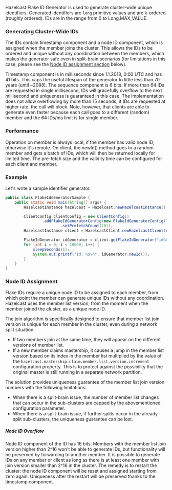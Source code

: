 
Hazelcast Flake ID Generator is used to generate cluster-wide unique identifiers. Generated identifiers are `long` primitive values and are k-ordered (roughly ordered). IDs are in the range from 0 to Long.MAX_VALUE.

### Generating Cluster-Wide IDs

The IDs contain timestamp component and a node ID component, which is assigned when the member joins the cluster. This allows the IDs to be ordered and unique without any coordination between the members, which makes the generator safe even in split-brain scenarios (for limitations in this case, please see the [Node ID assignment section](#page_Node+ID+assignment) below).

Timestamp component is in milliseconds since 1.1.2018, 0:00 UTC and has 41 bits. This caps the useful lifespan of the generator to little less than 70 years (until ~2088). The sequence component is 6 bits. If more than 64 IDs are requested in single millisecond, IDs will gracefully overflow to the next millisecond and uniqueness is guaranteed in this case. The implementation does not allow overflowing by more than 15 seconds, if IDs are requested at higher rate, the call will block. Note, however, that clients are able to generate even faster because each call goes to a different (random) member and the 64 IDs/ms limit is for single member.

### Performance

Operation on member is always local, if the member has valid node ID, otherwise it's remote. On client, the newId() method goes to a random member and gets a batch of IDs, which will then be returned locally for limited time. The pre-fetch size and the validity time can be configured for each client and member.

### Example

Let's write a sample identifier generator.

```java
public class FlakeIdGeneratorSample {
    public static void main(String[] args) {
        HazelcastInstance hazelcast = Hazelcast.newHazelcastInstance();

        ClientConfig clientConfig = new ClientConfig()
                .addFlakeIdGeneratorConfig(new FlakeIdGeneratorConfig("idGenerator")
                        .setPrefetchCount(10));
        HazelcastInstance client = HazelcastClient.newHazelcastClient(clientConfig);

        FlakeIdGenerator idGenerator = client.getFlakeIdGenerator("idGenerator");
        for (int i = 0; i < 10000; i++) {
            sleepSeconds(1);
            System.out.printf("Id: %s\n", idGenerator.newId());
        }
    }
}
```

### Node ID Assignment

Flake IDs require a unique node ID to be assigned to each member, from which point the member can generate unique IDs without any coordination. Hazelcast uses the member list version, from the moment when the member joined the cluster, as a unique node ID.

The join algorithm is specifically designed to ensure that member list join version is unique for each member in the cluster, even during a network split situation:

* If two members join at the same time, they will appear on the different versions of member list.
* If a new member claims mastership, it causes a jump in the member list version based on its index in the member list multiplied by the value of the `hazelcast.mastership.claim.member.list.version.increment` configuration property. This is to protect against the possibility that the original master is still running in a separate network partition.

The solution provides uniqueness guarantee of the member list join version numbers with the following limitations:

* When there is a split-brain issue, the number of member list changes that can occur in the sub-clusters are capped by the abovementioned configuration parameter.
* When there is a split-brain issue, if further splits occur in the already split sub-clusters, the uniqueness guarantee can be lost.

##### Node ID Overflow

Node ID component of the ID has 16 bits. Members with the member list join version higher than 2^16 won't be able to generate IDs, but functionality will be preserved by forwarding to another member. It is possible to generate IDs on any member or client as long as there is at least one member with join version smaller than 2^16 in the cluster. The remedy is to restart the cluster: the node ID component will be reset and assigned starting from zero again. Uniqueness after the restart will be preserved thanks to the timestamp component.
